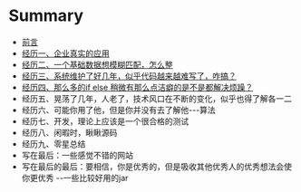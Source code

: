 # Summary

* [前言](README.md)
* [经历一、企业真实的应用](第一章.md)
* [经历二、一个基础数据想模糊匹配，怎么整](第二章.md)
* [经历三、系统维护了好几年，似乎代码越来越难写了，咋搞？](第三章.md)
* [经历四、那么多的if else 稍微有那么点洁癖的是不是都解决烦躁？](jing-li-si-3001-na-yao-duo-de-if-else-shao-wei-you-na-yao-dian-ji-pi-de-shi-bu-shi-du-jie-jue-fan-zao-ff1f.md)
* 经历五、晃荡了几年，人老了，技术风口在不断的变化，似乎也得了解各一二
* 经历六、可能你用了他，但是你并没有去了解他---算法
* 经历七、开发，理论上应该是一个很合格的测试
* 经历八、闲暇时，瞅瞅源码
* 经历九、零星总结
* 写在最后：一些感觉不错的网站
* 写在最后的最后：要相信，你是优秀的，但是吸收其他优秀人的优秀想法会使你更优秀 --一些比较好用的jar

